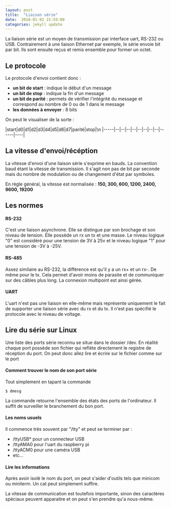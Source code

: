 ```yaml
---
layout: post
title:  "Liaison série"
date:  2018-01-02 21:59:00
categories: jekyll update
---
```


La liaison série est un moyen de transmission par interface uart, RS-232 ou USB. Contrairement à une liaison Ethernet par exemple, le série envoie bit par bit. Ils sont ensuite reçus et remis ensemble pour former un octet.

## Le protocole
Le protocole d'envoi contient donc : 

- **un bit de start** : indique le début d'un message
- **un bit de stop** : indique la fin d'un message
- **un bit de parité** : permets de vérifier l'intégrité du message et correspond au nombre de 0 ou de 1 dans le message
- **les données à envoyer** : 8 bits

On peut le visualiser de la sorte : 

|start|d0|d1|d2|d3|d4|d5|d6|d7|parité|stop|\n
|-----|--|--|--|--|--|--|--|--|------|----|

## La vitesse d'envoi/récéption
La vitesse d'envoi d'une liaison série s'exprime en bauds.
La convention baud étant la vitesse de transmission. Il s'agit non pas de bit par seconde mais du nombre de modulation ou de changement d'état par symboles.

En règle général, la vitesse est normalisée : 
**150, 300, 600, 1200, 2400, 9600, 19200**

## Les normes
#### RS-232
C'est une liaison asynchrone. Elle se distingue par son brochage et son niveau de tension. Elle possède un rx un tx et une masse. Le niveau logique "0" est considéré pour une tension de 3V à 25v et le niveau logique "1" pour une tension de -3V à -25V.

#### RS-485
Assez similaire au RS-232, la différence est qu'il y a un rx+ et un rx-. De même pour le tx. Cela permet d'avoir moins de parasite et de communiquer sur des câbles plus long. La connexion multipoint est ainsi gérée.

#### UART 
L'uart n'est pas une liaison en elle-même mais représente uniquement le fait de supporter une liaison série avec du rx et du tx. Il n'est pas spécifié le protocole avec le niveau de voltage.

## Lire du série sur Linux
Une liste des ports série reconnu se situe dans le dossier /dev. En réalité chaque port possède son fichier qui reflète directement le registre de réception du port. On peut donc allez lire et écrire sur le fichier comme sur le port
#### Comment trouver le nom de son port série
Tout simplement en tapant la commande 

    $ dmesg

La commande retourne l'ensemble des états des ports de l'ordinateur.
Il suffit de surveiller le branchement du bon port.

#### Les noms usuels

Il commence très souvent par "/tty" et peut se terminer par : 

- /ttyUSB* pour un connecteur USB
- /ttyAMA0 pour l'uart du raspberry pi
- /ttyACM0 pour une caméra USB
- etc...

#### Lire les informations
Après avoir isolé le nom du port, on peut s'aider d'outils tels que minicom ou miniterm. Un cat peut simplement suffire. 

La vitesse de communication est toutefois importante, sinon des caractères spéciaux peuvent apparaitre et on peut s'en prendre qu'a nous-même.
